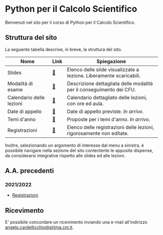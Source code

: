 # Python per il Calcolo Scientifico

Benvenuti nel sito per il corso di Python per il Calcolo Scientifico.

## Struttura del sito

La seguente tabella descrive, in breve, la struttura del sito.

| Nome | Link | Spiegazione |
| ---- | ---- | ----------- |
| Slides | [:link:](./2022-23/slides.md) | Elenco delle slide visualizzate a lezione. Liberamente scaricabili. |
| Modalità di esame | [:link:](./2022-23/exams.md) | Descrizione dettagliata delle modalità per il conseguimento dei CFU. |
| Calendario delle lezioni | [:link:](./2022-23/calendar.md) | Calendario dettagliato delle lezioni, con ore ed aula. |
| Date di appello | [:link:](./2022-23/dates.md) | Date di appello previste. *In arrivo*. |
| Temi d'anno | [:link:](./2022-23/proposals.md) | Proposte per i temi d'anno. *In arrivo*. |
| Registrazioni | [:link:](./2022-23/recordings.md) | Elenco delle registrazioni delle lezioni, rigorosamente non editate. |

Inoltre, selezionando un argomento di interesse dal menu a sinistra, è possibile navigare nella sezione del sito contentente le apposite dispense, da considerarsi integrative rispetto alle slides ed alle lezioni.

## A.A. precedenti

### 2021/2022

* [Registrazioni](https://www.youtube.com/playlist?list=PLXF97BkFa4HBqRGCvlIjmcqMDN0VPdFcS)

## Ricevimento

E' possibile concordare un ricevimento inviando una e-mail all'indirizzo [angelo.cardellicchio@stiima.cnr.it](mailto:angelo.cardellicchio@stiima.cnr.it).
